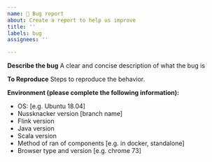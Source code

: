 ```yaml
---
name: 🐛 Bug report
about: Create a report to help us improve
title: ''
labels: bug
assignees: ''

---
```


<!--
  ! PLEASE HELP US HELP YOU !
  Make it obvious to understand and reproduce this bug.
  Please submit one bug per issue
-->

**Describe the bug**
A clear and concise description of what the bug is

**To Reproduce**
Steps to reproduce the behavior.

**Environment (please complete the following information):**
 - OS: [e.g. Ubuntu 18.04]
 - Nussknacker version [branch name]
 - Flink version
 - Java version
 - Scala version
 - Method of ran of components [e.g. in docker, standalone]
 - Browser type and version [e.g. chrome 73]
